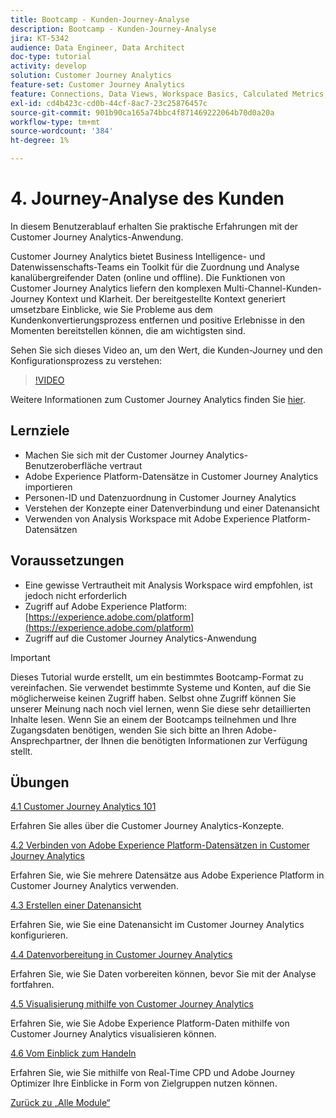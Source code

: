 ```yaml
---
title: Bootcamp - Kunden-Journey-Analyse
description: Bootcamp - Kunden-Journey-Analyse
jira: KT-5342
audience: Data Engineer, Data Architect
doc-type: tutorial
activity: develop
solution: Customer Journey Analytics
feature-set: Customer Journey Analytics
feature: Connections, Data Views, Workspace Basics, Calculated Metrics, Visualizations, Audiences
exl-id: cd4b423c-cd0b-44cf-8ac7-23c25876457c
source-git-commit: 901b90ca165a74bbc4f871469222064b70d0a20a
workflow-type: tm+mt
source-wordcount: '384'
ht-degree: 1%

---
```


# 4. Journey-Analyse des Kunden

In diesem Benutzerablauf erhalten Sie praktische Erfahrungen mit der Customer Journey Analytics-Anwendung.

Customer Journey Analytics bietet Business Intelligence- und Datenwissenschafts-Teams ein Toolkit für die Zuordnung und Analyse kanalübergreifender Daten (online und offline). Die Funktionen von Customer Journey Analytics liefern den komplexen Multi-Channel-Kunden-Journey Kontext und Klarheit. Der bereitgestellte Kontext generiert umsetzbare Einblicke, wie Sie Probleme aus dem Kundenkonvertierungsprozess entfernen und positive Erlebnisse in den Momenten bereitstellen können, die am wichtigsten sind.

Sehen Sie sich dieses Video an, um den Wert, die Kunden-Journey und den Konfigurationsprozess zu verstehen:

>[!VIDEO](https://video.tv.adobe.com/v/327188?quality=12&learn=on)

Weitere Informationen zum Customer Journey Analytics finden Sie [hier](https://spark.adobe.com/page/t62eiRu9l6iWJ/).

## Lernziele

- Machen Sie sich mit der Customer Journey Analytics-Benutzeroberfläche vertraut
- Adobe Experience Platform-Datensätze in Customer Journey Analytics importieren
- Personen-ID und Datenzuordnung in Customer Journey Analytics
- Verstehen der Konzepte einer Datenverbindung und einer Datenansicht
- Verwenden von Analysis Workspace mit Adobe Experience Platform-Datensätzen

## Voraussetzungen

- Eine gewisse Vertrautheit mit Analysis Workspace wird empfohlen, ist jedoch nicht erforderlich
- Zugriff auf Adobe Experience Platform: [https://experience.adobe.com/platform](https://experience.adobe.com/platform)
- Zugriff auf die Customer Journey Analytics-Anwendung

>[!IMPORTANT]
>
>Dieses Tutorial wurde erstellt, um ein bestimmtes Bootcamp-Format zu vereinfachen. Sie verwendet bestimmte Systeme und Konten, auf die Sie möglicherweise keinen Zugriff haben. Selbst ohne Zugriff können Sie unserer Meinung nach noch viel lernen, wenn Sie diese sehr detaillierten Inhalte lesen. Wenn Sie an einem der Bootcamps teilnehmen und Ihre Zugangsdaten benötigen, wenden Sie sich bitte an Ihren Adobe-Ansprechpartner, der Ihnen die benötigten Informationen zur Verfügung stellt.

## Übungen

[4.1 Customer Journey Analytics 101](./ex1.md)

Erfahren Sie alles über die Customer Journey Analytics-Konzepte.

[4.2 Verbinden von Adobe Experience Platform-Datensätzen in Customer Journey Analytics](./ex2.md)

Erfahren Sie, wie Sie mehrere Datensätze aus Adobe Experience Platform in Customer Journey Analytics verwenden.

[4.3 Erstellen einer Datenansicht](./ex3.md)

Erfahren Sie, wie Sie eine Datenansicht im Customer Journey Analytics konfigurieren.

[4.4 Datenvorbereitung in Customer Journey Analytics](./ex4.md)

Erfahren Sie, wie Sie Daten vorbereiten können, bevor Sie mit der Analyse fortfahren.

[4.5 Visualisierung mithilfe von Customer Journey Analytics](./ex5.md)

Erfahren Sie, wie Sie Adobe Experience Platform-Daten mithilfe von Customer Journey Analytics visualisieren können.

[4.6 Vom Einblick zum Handeln](./ex6.md)

Erfahren Sie, wie Sie mithilfe von Real-Time CPD und Adobe Journey Optimizer Ihre Einblicke in Form von Zielgruppen nutzen können.

[Zurück zu „Alle Module“](../../overview.md)
